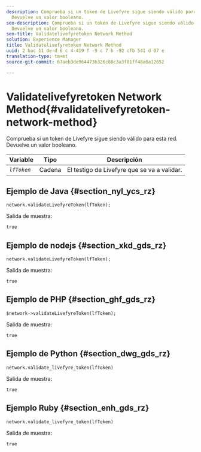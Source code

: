 ```yaml
---
description: Comprueba si un token de Livefyre sigue siendo válido para esta red.
  Devuelve un valor booleano.
seo-description: Comprueba si un token de Livefyre sigue siendo válido para esta red.
  Devuelve un valor booleano.
seo-title: Validatelivefyretoken Network Method
solution: Experience Manager
title: Validatelivefyretoken Network Method
uuid: 2 bac 11 de-d 6 c 4-419 f -9 c 7 b -92 cfb 541 d 07 e
translation-type: tm+mt
source-git-commit: 67aeb3de964473b326c88c3a3f81ff48a6a12652

---
```



# Validatelivefyretoken Network Method{#validatelivefyretoken-network-method}

Comprueba si un token de Livefyre sigue siendo válido para esta red. Devuelve un valor booleano.

| Variable | Tipo | Descripción |
|---|---|---|
| *`lfToken`* | Cadena | El testigo de Livefyre que se va a validar. |

## Ejemplo de Java {#section_nyl_ycs_rz}

```
network.validateLivefyreToken(lfToken); 
```

Salida de muestra:

```
true 
```

## Ejemplo de nodejs {#section_xkd_gds_rz}

```
network.validateLivefyreToken(lfToken); 
```

Salida de muestra:

```
true 
```

## Ejemplo de PHP {#section_ghf_gds_rz}

```
$network->validateLivefyreToken(lfToken); 
```

Salida de muestra:

```
true 
```

## Ejemplo de Python {#section_dwg_gds_rz}

```
network.validate_livefyre_token(lfToken) 
```

Salida de muestra:

```
true 
```

## Ejemplo Ruby {#section_enh_gds_rz}

```
network.validate_livefyre_token(lfToken) 
```

Salida de muestra:

```
true 
```

